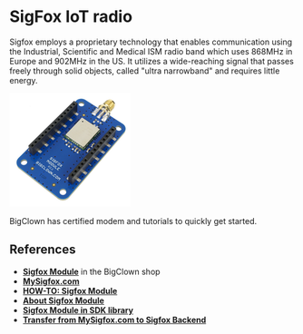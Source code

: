 # SigFox IoT radio

Sigfox employs a proprietary technology that enables communication using the Industrial, Scientific and Medical ISM radio band which uses 868MHz in Europe and 902MHz in the US. It utilizes a wide-reaching signal that passes freely through solid objects, called "ultra narrowband" and requires little energy.

![BigClown Sigfox Module](../.gitbook/assets/_basics_module-overview_sigfox-module.png)

BigClown has certified modem and tutorials to quickly get started.

## References <a id="references"></a>

* [**Sigfox Module**](https://shop.bigclown.com/sigfox-module) in the BigClown shop
* [**MySigfox.com**](../tutorials/mysigfox.com-service.md)
* [**HOW-TO: Sigfox Module**](../hardware/about-sigfox-module.md)
* [**About Sigfox Module**](https://www.bigclown.com/doc/hardware/about-sigfox-module/)
* [**Sigfox Module in SDK library**](https://sdk.bigclown.com/group__bc__module__sigfox.html)
* [**Transfer from MySigfox.com to Sigfox Backend**](https://bc-mysigfox.herokuapp.com/)

